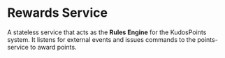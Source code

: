 # Rewards Service
A stateless service that acts as the **Rules Engine** for the KudosPoints system. It listens for external events and issues commands to the points-service to award points.
